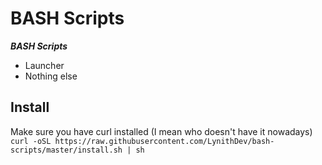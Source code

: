 # BASH Scripts
***BASH Scripts***

- Launcher
- Nothing else

## Install
Make sure you have curl installed (I mean who doesn't have it nowadays)
`curl -oSL https://raw.githubusercontent.com/LynithDev/bash-scripts/master/install.sh | sh`
